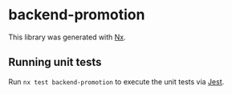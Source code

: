 # backend-promotion

This library was generated with [Nx](https://nx.dev).

## Running unit tests

Run `nx test backend-promotion` to execute the unit tests via [Jest](https://jestjs.io).
